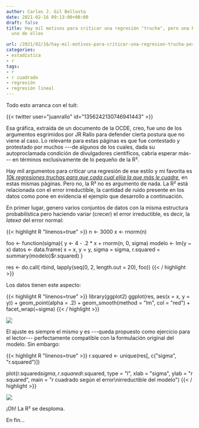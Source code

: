 ```yaml
---
author: Carlos J. Gil Bellosta
date: 2021-02-16 09:13:00+00:00
draft: false
title: Hay mil motivos para criticar una regresión "trucha", pero una R² baja no es
  uno de ellos

url: /2021/02/16/hay-mil-motivos-para-criticar-una-regresion-trucha-pero-una-r2-baja-no-es-uno-de-ellos/
categories:
- estadística
- r
tags:
- r
- r cuadrado
- regresión
- regresión lineal
---
```


Todo esto arranca con el tuit:

{{< twitter user="juanrallo" id="1356242130746941443" >}}

Esa gráfica, extraída de un documento de la OCDE, creo, fue uno de los argumentos esgrimidos por JR Rallo para defender cierta postura que no viene al caso. Lo relevante para estas páginas es que fue contestado y protestado por muchos ---de algunos de los cuales, dada su autoproclamada condición de divulgadores científicos, cabría esperar más--- en términos exclusivamente de lo pequeño de la R².

Hay mil argumentos para criticar una regresión de ese estilo y mi favorita es _[10k regresiones truchas para que cada cual elija la que más le cuadre](https://www.datanalytics.com/2020/04/03/10k-regresiones-truchas-para-que-cada-cual-elija-la-que-mas-le-cuadre/)_, en estas mismas páginas. Pero no, la R² no es argumento de nada. La R² está relacionada con el error irreductible, la cantidad de ruido presente en los datos como pone en evidencia el ejemplo que desarrollo a continuación.

En primer lugar, genero varios conjuntos de datos con la misma estructura probabilística pero haciendo variar (crecer) el error irreductible, es decir, la $latex \sigma$ del error normal:

{{< highlight R "linenos=true" >}}
n <- 3000
x <- rnorm(n)

foo <- function(sigma){
  y <- 4 - .2 * x + rnorm(n, 0, sigma)
  modelo <- lm(y ~ x)
  datos <- data.frame(
    x = x,
    y = y, sigma = sigma,
    r.squared = summary(modelo)$r.squared)
}

res <- do.call(
  rbind,
  lapply(seq(0, 2, length.out = 20), foo))
{{< / highlight >}}

Los datos tienen este aspecto:

{{< highlight R "linenos=true" >}}
library(ggplot2)
ggplot(res, aes(x = x, y = y)) + geom_point(alpha = .2) +
  geom_smooth(method = "lm", col = "red") +
  facet_wrap(~sigma)
{{< / highlight >}}

![](/wp-uploads/2021/02/r_squared_lm.png)

El ajuste es siempre el mismo y es ---queda propuesto como ejercicio para el lector--- perfectamente compatible con la formulación original del modelo. Sin embargo:

{{< highlight R "linenos=true" >}}
r.squared <- unique(res[, c("sigma", "r.squared")])

plot(r.squared$sigma,
      r.squared$r.squared,
      type = "l",
      xlab = "sigma",
      ylab = "r squared",
      main = "r cuadrado según el error\nirreductible del modelo")
{{< / highlight >}}

![](/wp-uploads/2021/02/r_squared_sigma.png)

¡Oh! La R² se desploma.

En fin...